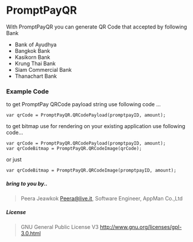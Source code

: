 # PromptPayQR

With PromptPayQR you can generate QR Code that accepted by following Bank

- Bank of Ayudhya
-  Bangkok Bank
-  Kasikorn Bank
-  Krung Thai Bank
- Siam Commercial Bank
- Thanachart Bank

### Example Code

to get PromptPay QRCode payload string use following code ...

```Csharp
var qrCode = PromptPayQR.QRCodePayload(promptpayID, amount);
```

to get bitmap use for rendering on your existing application use following code...
```Csharp
var qrCode = PromptPayQR.QRCodePayload(promptpayID, amount);
var qrCodeBitmap = PromptPayQR.QRCodeImage(qrCode);
```
or just 
```Csharp
var qrCodeBitmap = PromptPayQR.QRCodeImage(promptpayID, amount);
```
##### bring to you by..

>Peera Jeawkok
>Peera@live.it,
>Software Engineer,
>AppMan Co.,Ltd

##### License
>GNU General Public License V3
>http://www.gnu.org/licenses/gpl-3.0.html
